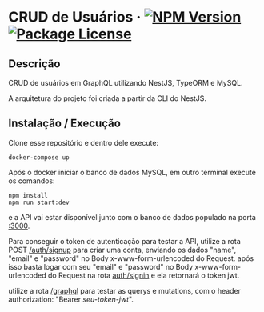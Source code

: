 # CRUD de Usuários &middot; <a href="https://www.npmjs.com/~nestjscore" target="_blank"><img src="https://img.shields.io/npm/v/@nestjs/core.svg" alt="NPM Version" /></a> <a href="https://www.npmjs.com/~nestjscore" target="_blank"><img src="https://img.shields.io/npm/l/@nestjs/core.svg" alt="Package License" /></a>
<!-- <a href="https://coveralls.io/github/nestjs/nest?branch=master" target="_blank"><img src="https://coveralls.io/repos/github/nestjs/nest/badge.svg?branch=master#9" alt="Coverage" /></a> -->
</p>

## Descrição

CRUD de usuários em GraphQL utilizando NestJS, TypeORM e MySQL.

A arquitetura do projeto foi criada a partir da CLI do NestJS.

## Instalação / Execução

Clone esse repositório e dentro dele execute:

```shell
docker-compose up
```

Após o docker iniciar o banco de dados MySQL, em outro terminal execute os comandos:

```shell
npm install
npm run start:dev
```

e a API vai estar disponível junto com o banco de dados populado na porta [:3000](http://localhost:3000/).

Para conseguir o token de autenticação para testar a API, utilize a rota POST [/auth/signup](localhost:3000/auth/signup) para criar uma conta, enviando os dados "name", "email" e "password" no Body x-www-form-urlencoded do Request.
após isso basta logar com seu "email" e "password" no Body x-www-form-urlencoded do Request na rota [auth/signin](localhost:3000/auth/signin) e ela retornará o token jwt.

utilize a rota [/graphql](http://localhost:3000/graphql) para testar as querys e mutations, com o header authorization: "Bearer *seu-token-jwt*".
<!-- ## Testes

```bash
# unit tests
$ npm run test

# e2e tests
$ npm run test:e2e

# test coverage
$ npm run test:cov
``` -->
